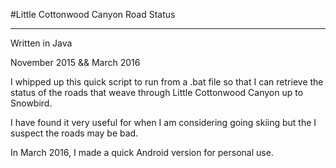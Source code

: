 #Little Cottonwood Canyon Road Status

***

Written in Java

November 2015 && March 2016



I whipped up this quick script to run from a .bat file so that I can retrieve the status of 
the roads that weave through Little Cottonwood Canyon up to Snowbird. 

I have found it very useful for when I am considering going skiing but the I suspect the roads may be bad.

In March 2016, I made a quick Android version for personal use.
